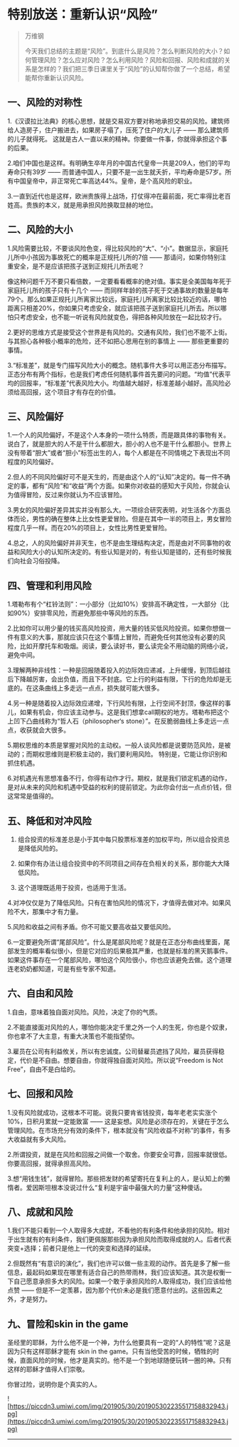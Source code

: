 # 特别放送：重新认识“风险”

> 万维钢
> 
> 今天我们总结的主题是“风险”。到底什么是风险？怎么判断风险的大小？如何管理风险？怎么应对风险？怎么利用风险？风险和回报、风险和成就的关系是怎样的？我们把三季日课里关于“风险”的认知帮你做了一个总结，希望能帮你重新认识风险。

## 一、风险的对称性

1.《汉谟拉比法典》的核心思想，就是交易双方要对称地承担交易的风险。建筑师给人造房子，住户搬进去，如果房子塌了，压死了住户的大儿子 —— 那么建筑师的儿子就得死。 这就是古人一直以来的精神。你要做一件事，你就得承担这个事的后果。

2.咱们中国也是这样。有明确生卒年月的中国古代皇帝一共是209人，他们的平均寿命只有39岁 —— 而普通中国人，只要不是一出生就夭折，平均寿命是57岁。所有中国皇帝中，非正常死亡率高达44%。皇帝，是个高风险的职业。

3.一直到近代也是这样，欧洲贵族得上战场，打仗得冲在最前面，死亡率得比老百姓高。贵族的本义，就是用承担风险换取显赫的地位。

## 二、风险的大小

1.风险需要比较，不要谈风险色变，得比较风险的“大”、“小”。数据显示，家庭托儿所中小孩因为事故死亡的概率是正规托儿所的7倍 —— 那请问，如果你特别注重安全，是不是应该把孩子送到正规托儿所去呢？

像这种问题千万不要只看倍数，一定要看看概率的绝对值。事实是全美国每年死于家庭托儿所的孩子只有十几个 —— 而同样年龄的孩子死于交通事故的数量是每年79个。那么如果正规托儿所离家比较远，家庭托儿所离家比较比较近的话，哪怕距离只相差20%，你如果只考虑安全，就应该把孩子送到家庭托儿所去。所以哪怕只考虑安全，也不能一听说有风险就变色，得把各种风险放在一起比较才行。

2.更好的思维方式是接受这个世界是有风险的。交通有风险，我们也不能不上街。与其担心各种极小概率的危险，还不如把心思用在别的事情上 —— 那些更重要的事情。 

3.“标准差”，就是专门描写风险大小的概念。随机事件大多可以用正态分布描写。正态分布有两个指标，也是我们考虑任何随机事件首先要问的问题。“均值”代表平均的回报率，“标准差”代表风险大小。均值越大越好，标准差越小越好。高风险必须给高回报，这个项目才有存在的价值。

## 三、风险偏好

1.一个人的风险偏好，不是这个人本身的一项什么特质，而是跟具体的事物有关。说白了，就是胆大的人不是干什么都胆大，胆小的人也不是干什么都胆小。世界上没有带着“胆大”或者“胆小”标签出生的人，每个人都是在不同情境之下表现出不同程度的风险偏好。

2.但人的不同风险偏好可不是天生的，而是由这个人的“认知”决定的。每一件不确定的事，都有“风险”和“收益”两个方面。如果你对收益的感知大于风险，你就会认为值得冒险，反过来你就认为不应该冒险。

3.男女的风险偏好差异其实并没有那么大。一项综合研究表明，对生活各个方面总体而论，男性的确在整体上比女性更爱冒险。但是在其中一半的项目上，男女冒险程度几乎一样。而在20%的项目上，女性比男性更爱冒险。

4.总之，人的风险偏好并非天生，也不是由生理结构决定，而是由对不同事物的收益和风险大小的认知所决定的。有些认知是对的，有些认知是错的，还有些时候我们向社会习俗投降。

## 四、管理和利用风险

1.塔勒布有个“杠铃法则”：一小部分（比如10%）安排高不确定性，一大部分（比如90%）安排零风险，而避免那些中等风险的东西。

2.比如你可以用少量的钱买高风险投资，用大量的钱买低风险投资。如果你想做一件有意义的大事，那就应该只在这个事情上冒险，而避免任何其他没有必要的风险，比如开摩托车和吸烟。阅读，要么读好书，要么读完全不用动脑的网络小说，避免中间。 

3.理解两种非线性：一种是回报随着投入的边际效应递减，上升缓慢，到顶后越往后下降越厉害，会出负值，而且下不封底。它上行的利益有限，下行的危险却是无底的。在这条曲线上多走远一点点，损失就可能大很多。

4.另一种是随着投入边际效应递增，下行风险有限，上行空间不封顶，像这样的事儿，如果有机会，你应该主动参与。这是我们想拿call期权的地方。塔勒布把这个上凹下凸曲线称为“哲人石（philosopher‘s stone）”。在反脆弱曲线上多走远一点点，收获就会大很多。

5.期权思维的本质是掌握对风险的主动权。一般人谈风险都是说要防范风险，是被动的；而期权思维则是积极主动的，我们要利用风险。 特别是，它能让你识别和抓住机遇。

6.对机遇光有思想准备不行，你得有动作才行。期权，就是我们锁定机遇的动作，是对从未来的风险和机遇中受益的权利的提前锁定。为此你会付出一点点价钱，但这常常是值得的。

## 五、降低和对冲风险

1. 组合投资的标准差总是小于其中每只股票标准差的加权平均，所以组合投资总是降低风险的。

2. 如果你有办法让组合投资中的不同项目之间存在负相关的关系，那你能大大降低风险。

3. 这个道理既适用于投资，也适用于生活。

4.对冲仅仅是为了降低风险。只有在害怕风险的情况下，才值得去做对冲。如果风险不大，那集中才有力量。

5.风险和收益之间有矛盾。你不可能又要高收益又要低风险。

6.一定要避免所谓“尾部风险”。什么是尾部风险呢？就是在正态分布曲线里面，尾部发生的概率看似很小，但是它对应的后果极其严重，也就是标准的黑天鹅事件。如果这件事存在一个尾部风险，哪怕这个风险很小，你也应该避免去做。这个道理连老奶奶都知道，可是有些专家不知道。

## 六、自由和风险

1.自由，意味着独自面对风险。风险，决定了你的气质。

2.不能直接面对风险的人，哪怕你能决定千里之外一个人的生死，你也是个奴隶，你也拿不了大主意，有重大决策也不能指望你。

3.雇员在公司有利益攸关，所以有忠诚度。公司替雇员遮挡了风险，雇员获得稳定，代价是不自由。想要自由，你就得独自面对风险。所以说“Freedom is Not Free”，自由不是白给的。

## 七、回报和风险

1.没有风险就成功，这根本不可能。说我只要肯省钱投资，每年老老实实涨个10%，日积月累就一定能致富 —— 这是妄想。风险是必须存在的，关键在于怎么管理风险。在市场充分有效的条件下，根本就没有“风险收益不对称”的事件，有多大收益就有多大风险。

2.所谓投资，就是在风险和回报之间做一个取舍。你要安全可靠，回报率就很低。你要高回报，就得承担高风险。

3.想“用钱生钱”，就得冒险。那些把发财的希望寄托在复利上的人，是认知上的懒惰者。爱因斯坦根本没说过什么“复利是宇宙中最强大的力量”这种傻话。

## 八、成就和风险

1.我们不能只看到一个人取得多大成就，不看他的有利条件和他承担的风险。相对于出生就有的有利条件，我们更佩服那些因为承担风险而取得成就的人。后者代表突变+选择；前者只是他上一代的突变和选择的延续。

2.但既然有“有意识的演化”，我们也许可以做一些主观的动作。首先是多了解一些信息，最起码如果现在哪里有适合自己的热带雨林，我们应该知道。其次是权衡一下自己愿意承担多大的风险。如果一个敢于承担风险的人取得成功，我们应该给他点赞 —— 但是不一定羡慕，因为那个代价未必是我们愿意付出的。这些因素之外，才是努力。

## 九、冒险和skin in the game

圣经里的耶稣，为什么他不是一个神，为什么他要具有一定的“人的特性”呢？这是因为只有这样耶稣才能有 skin in the game。只有当他受苦的时候，牺牲的时候，直面风险的时候，他才是真实的。他不是一个到地球随便玩转一圈的神。只有这样的耶稣才值得人们崇敬。

你冒过险，说明你是个真实的人。

![https://piccdn3.umiwi.com/img/201905/30/201905302235517158832943.jpg](https://piccdn3.umiwi.com/img/201905/30/201905302235517158832943.jpg)

---
